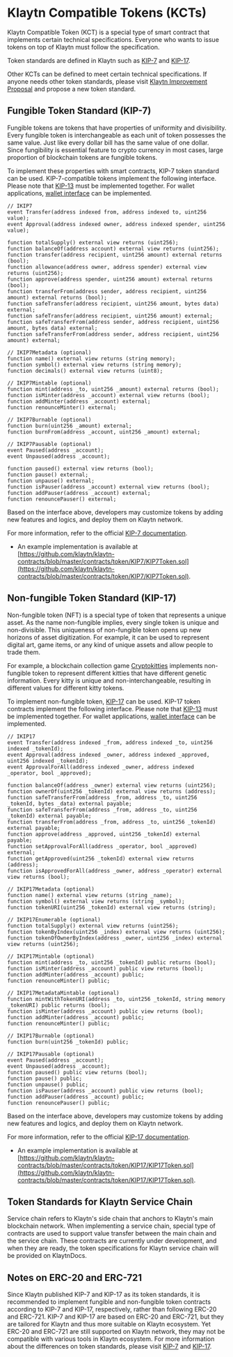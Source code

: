 # Klaytn Compatible Tokens \(KCTs\) <a id="klaytn-compatible-tokens-kcts"></a>

Klaytn Compatible Token (KCT) is a special type of smart contract that implements certain technical specifications. Everyone who wants to issue tokens on top of Klaytn must follow the specification.

Token standards are defined in Klaytn such as [KIP-7](https://kips.klaytn.foundation/KIPs/kip-7) and [KIP-17](https://kips.klaytn.foundation/KIPs/kip-17).

Other KCTs can be defined to meet certain technical specifications. If anyone needs other token standards, please visit [Klaytn Improvement Proposal](https://github.com/klaytn/KIPs) and propose a new token standard.

## Fungible Token Standard \(KIP-7\) <a id="fungible-token-standard-kip-7"></a>

Fungible tokens are tokens that have properties of uniformity and divisibility. Every fungible token is interchangeable as each unit of token possesses the same value. Just like every dollar bill has the same value of one dollar. Since fungibility is essential feature to crypto currency in most cases, large proportion of blockchain tokens are fungible tokens.

To implement these properties with smart contracts, KIP-7 token standard can be used. KIP-7-compatible tokens implement the following interface. Please note that [KIP-13](https://kips.klaytn.foundation/KIPs/kip-13) must be implemented together. For wallet applications, [wallet interface](https://kips.klaytn.foundation/KIPs/kip-7#wallet-interface) can be implemented.

```solidity
// IKIP7
event Transfer(address indexed from, address indexed to, uint256 value);
event Approval(address indexed owner, address indexed spender, uint256 value);

function totalSupply() external view returns (uint256);
function balanceOf(address account) external view returns (uint256);
function transfer(address recipient, uint256 amount) external returns (bool);
function allowance(address owner, address spender) external view returns (uint256);
function approve(address spender, uint256 amount) external returns (bool);
function transferFrom(address sender, address recipient, uint256 amount) external returns (bool);
function safeTransfer(address recipient, uint256 amount, bytes data) external;
function safeTransfer(address recipient, uint256 amount) external;
function safeTransferFrom(address sender, address recipient, uint256 amount, bytes data) external;
function safeTransferFrom(address sender, address recipient, uint256 amount) external;

// IKIP7Metadata (optional)
function name() external view returns (string memory);
function symbol() external view returns (string memory);
function decimals() external view returns (uint8);

// IKIP7Mintable (optional)
function mint(address _to, uint256 _amount) external returns (bool);
function isMinter(address _account) external view returns (bool);
function addMinter(address _account) external;
function renounceMinter() external;

// IKIP7Burnable (optional)
function burn(uint256 _amount) external;
function burnFrom(address _account, uint256 _amount) external;

// IKIP7Pausable (optional)
event Paused(address _account);
event Unpaused(address _account);

function paused() external view returns (bool);
function pause() external;
function unpause() external;
function isPauser(address _account) external view returns (bool);
function addPauser(address _account) external;
function renouncePauser() external;
```

Based on the interface above, developers may customize tokens by adding new features and logics, and deploy them on Klaytn network.

For more information, refer to the official [KIP-7 documentation](https://kips.klaytn.foundation/KIPs/kip-7).

* An example implementation is available at [https://github.com/klaytn/klaytn-contracts/blob/master/contracts/token/KIP7/KIP7Token.sol](https://github.com/klaytn/klaytn-contracts/blob/master/contracts/token/KIP7/KIP7Token.sol).

## Non-fungible Token Standard \(KIP-17\) <a id="non-fungible-token-standard-kip-17"></a>

Non-fungible token \(NFT\) is a special type of token that represents a unique asset. As the name non-fungible implies, every single token is unique and non-divisible. This uniqueness of non-fungible token opens up new horizons of asset digitization. For example, it can be used to represent digital art, game items, or any kind of unique assets and allow people to trade them.

For example, a blockchain collection game [Cryptokitties](https://www.cryptokitties.co/) implements non-fungible token to represent different kitties that have different genetic information. Every kitty is unique and non-interchangeable, resulting in different values for different kitty tokens.

To implement non-fungible token, [KIP-17](https://kips.klaytn.foundation/KIPs/kip-17) can be used. KIP-17 token contracts implement the following interface. Please note that [KIP-13](https://kips.klaytn.foundation/KIPs/kip-13) must be implemented together. For wallet applications, [wallet interface](https://kips.klaytn.foundation/KIPs/kip-17#wallet-interface) can be implemented.

```solidity
// IKIP17
event Transfer(address indexed _from, address indexed _to, uint256 indexed _tokenId);
event Approval(address indexed _owner, address indexed _approved, uint256 indexed _tokenId);
event ApprovalForAll(address indexed _owner, address indexed _operator, bool _approved);

function balanceOf(address _owner) external view returns (uint256);
function ownerOf(uint256 _tokenId) external view returns (address);
function safeTransferFrom(address _from, address _to, uint256 _tokenId, bytes _data) external payable;
function safeTransferFrom(address _from, address _to, uint256 _tokenId) external payable;
function transferFrom(address _from, address _to, uint256 _tokenId) external payable;
function approve(address _approved, uint256 _tokenId) external payable;
function setApprovalForAll(address _operator, bool _approved) external;
function getApproved(uint256 _tokenId) external view returns (address);
function isApprovedForAll(address _owner, address _operator) external view returns (bool);

// IKIP17Metadata (optional)
function name() external view returns (string _name);
function symbol() external view returns (string _symbol);
function tokenURI(uint256 _tokenId) external view returns (string);

// IKIP17Enumerable (optional)
function totalSupply() external view returns (uint256);
function tokenByIndex(uint256 _index) external view returns (uint256);
function tokenOfOwnerByIndex(address _owner, uint256 _index) external view returns (uint256);

// IKIP17Mintable (optional)
function mint(address _to, uint256 _tokenId) public returns (bool);
function isMinter(address _account) public view returns (bool);
function addMinter(address _account) public;
function renounceMinter() public;

// IKIP17MetadataMintable (optional)
function mintWithTokenURI(address _to, uint256 _tokenId, string memory _tokenURI) public returns (bool);
function isMinter(address _account) public view returns (bool);
function addMinter(address _account) public;
function renounceMinter() public;

// IKIP17Burnable (optional)
function burn(uint256 _tokenId) public;

// IKIP17Pausable (optional)
event Paused(address _account);
event Unpaused(address _account);
function paused() public view returns (bool);
function pause() public;
function unpause() public;
function isPauser(address _account) public view returns (bool);
function addPauser(address _account) public;
function renouncePauser() public;
```

Based on the interface above, developers may customize tokens by adding new features and logics, and deploy them on Klaytn network.

For more information, refer to the official [KIP-17 documentation](https://kips.klaytn.foundation/KIPs/kip-17).

* An example implementation is available at [https://github.com/klaytn/klaytn-contracts/blob/master/contracts/token/KIP17/KIP17Token.sol](https://github.com/klaytn/klaytn-contracts/blob/master/contracts/token/KIP17/KIP17Token.sol).

## Token Standards for Klaytn Service Chain <a id="token-standards-for-klaytn-service-chain"></a>

Service chain refers to Klaytn's side chain that anchors to Klaytn's main blockchain network. When implementing a service chain, special type of contracts are used to support value transfer between the main chain and the service chain. These contracts are currently under development, and when they are ready, the token specifications for Klaytn service chain will be provided on KlaytnDocs.

## Notes on ERC-20 and ERC-721 <a id="notes-on-erc-20-and-erc-721"></a>
Since Klaytn published KIP-7 and KIP-17 as its token standards, it is recommended to implement fungible and non-fungible token contracts according to KIP-7 and KIP-17, respectively, rather than following ERC-20 and ERC-721. KIP-7 and KIP-17 are based on ERC-20 and ERC-721, but they are tailored for Klaytn and thus more suitable on Klaytn ecosystem. Yet ERC-20 and ERC-721 are still supported on Klaytn network, they may not be compatible with various tools in Klaytn ecosystem. For more information about the differences on token standards, please visit [KIP-7](https://kips.klaytn.foundation/KIPs/kip-7#differences-with-erc-20) and [KIP-17](https://kips.klaytn.foundation/KIPs/kip-17#differences-from-erc-721).

